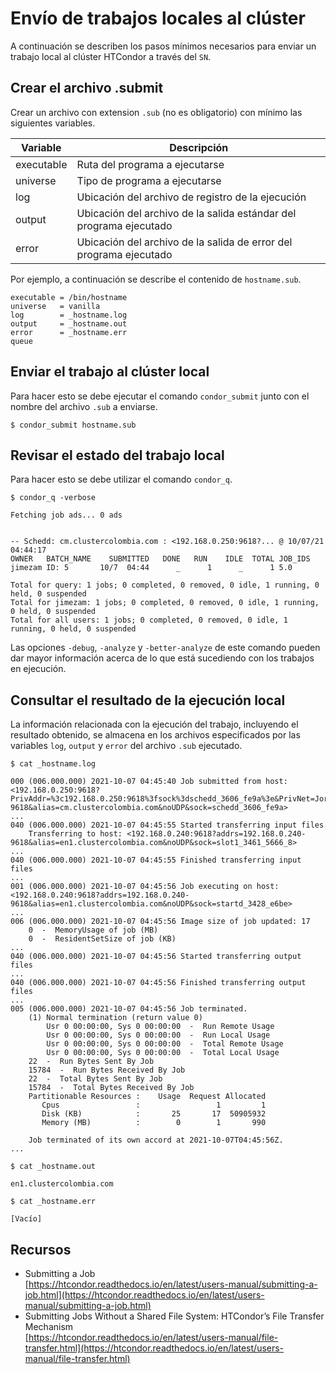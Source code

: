 # Envío de trabajos locales al clúster

A continuación se describen los pasos mínimos necesarios para enviar un trabajo local al clúster HTCondor a través del `SN`.

## Crear el archivo .submit

Crear un archivo con extension `.sub` (no es obligatorio) con mínimo las siguientes variables.

| Variable | Descripción |
| --- | --- |
| executable | Ruta del programa a ejecutarse |
| universe   | Tipo de programa a ejecutarse |
| log        | Ubicación del archivo de registro de la ejecución |
| output     | Ubicación del archivo de la salida estándar del programa ejecutado |
| error      | Ubicación del archivo de la salida de error del programa ejecutado |

Por ejemplo, a continuación se describe el contenido de `hostname.sub`.

```
executable = /bin/hostname
universe   = vanilla
log        = _hostname.log
output     = _hostname.out
error      = _hostname.err
queue
```

## Enviar el trabajo al clúster local

Para hacer esto se debe ejecutar el comando `condor_submit` junto con el nombre del archivo `.sub` a enviarse.

```
$ condor_submit hostname.sub
```

## Revisar el estado del trabajo local

Para hacer esto se debe utilizar el comando `condor_q`.

```
$ condor_q -verbose

Fetching job ads... 0 ads


-- Schedd: cm.clustercolombia.com : <192.168.0.250:9618?... @ 10/07/21 04:44:17
OWNER   BATCH_NAME    SUBMITTED   DONE   RUN    IDLE  TOTAL JOB_IDS
jimezam ID: 5       10/7  04:44      _      1      _      1 5.0

Total for query: 1 jobs; 0 completed, 0 removed, 0 idle, 1 running, 0 held, 0 suspended 
Total for jimezam: 1 jobs; 0 completed, 0 removed, 0 idle, 1 running, 0 held, 0 suspended 
Total for all users: 1 jobs; 0 completed, 0 removed, 0 idle, 1 running, 0 held, 0 suspended

```

Las opciones `-debug`, `-analyze` y `-better-analyze` de este comando pueden dar mayor información acerca de lo que está sucediendo con los trabajos en ejecución.

## Consultar el resultado de la ejecución local

La información relacionada con la ejecución del trabajo, incluyendo el resultado obtenido, se almacena en los archivos especificados por las variables `log`, `output` y `error` del archivo `.sub` ejecutado.

```
$ cat _hostname.log

000 (006.000.000) 2021-10-07 04:45:40 Job submitted from host: <192.168.0.250:9618?PrivAddr=%3c192.168.0.250:9618%3fsock%3dschedd_3606_fe9a%3e&PrivNet=Jorge&addrs=192.168.0.250-9618&alias=cm.clustercolombia.com&noUDP&sock=schedd_3606_fe9a>
...
040 (006.000.000) 2021-10-07 04:45:55 Started transferring input files
	Transferring to host: <192.168.0.240:9618?addrs=192.168.0.240-9618&alias=en1.clustercolombia.com&noUDP&sock=slot1_3461_5666_8>
...
040 (006.000.000) 2021-10-07 04:45:55 Finished transferring input files
...
001 (006.000.000) 2021-10-07 04:45:56 Job executing on host: <192.168.0.240:9618?addrs=192.168.0.240-9618&alias=en1.clustercolombia.com&noUDP&sock=startd_3428_e6be>
...
006 (006.000.000) 2021-10-07 04:45:56 Image size of job updated: 17
	0  -  MemoryUsage of job (MB)
	0  -  ResidentSetSize of job (KB)
...
040 (006.000.000) 2021-10-07 04:45:56 Started transferring output files
...
040 (006.000.000) 2021-10-07 04:45:56 Finished transferring output files
...
005 (006.000.000) 2021-10-07 04:45:56 Job terminated.
	(1) Normal termination (return value 0)
		Usr 0 00:00:00, Sys 0 00:00:00  -  Run Remote Usage
		Usr 0 00:00:00, Sys 0 00:00:00  -  Run Local Usage
		Usr 0 00:00:00, Sys 0 00:00:00  -  Total Remote Usage
		Usr 0 00:00:00, Sys 0 00:00:00  -  Total Local Usage
	22  -  Run Bytes Sent By Job
	15784  -  Run Bytes Received By Job
	22  -  Total Bytes Sent By Job
	15784  -  Total Bytes Received By Job
	Partitionable Resources :    Usage  Request Allocated 
	   Cpus                 :                 1         1 
	   Disk (KB)            :       25       17  50905932 
	   Memory (MB)          :        0        1       990 

	Job terminated of its own accord at 2021-10-07T04:45:56Z.
...
```

```
$ cat _hostname.out

en1.clustercolombia.com
```

``` 
$ cat _hostname.err

[Vacío]
```

## Recursos

- Submitting a Job  
  [https://htcondor.readthedocs.io/en/latest/users-manual/submitting-a-job.html](https://htcondor.readthedocs.io/en/latest/users-manual/submitting-a-job.html)
- Submitting Jobs Without a Shared File System: HTCondor’s File Transfer Mechanism  
  [https://htcondor.readthedocs.io/en/latest/users-manual/file-transfer.html](https://htcondor.readthedocs.io/en/latest/users-manual/file-transfer.html)